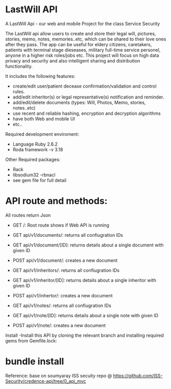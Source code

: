 # LastWill API

A LastWill Api - our web and mobile Project for the class Service Security

The LastWill api allow users to create and store their legal will, pictures, stories, memo, notes, memories..etc, which can be shared to their love ones after they pass. The app can be useful for eldery citizens, caretakers,  patients with terminal stage dieseases, military full-time service personel, anyone in a higher risk roles/jobs etc.  This project will focus on high data privacy and security and also intelligent sharing and distribution functionality.

It includes the following features:
  - create/edit user/patient decease confirmation/validation and control rules.
  - add/edit inheritor(s) or legal representative(s) notification and reminder.
  - add/edit/delete documents (types: Will, Photos, Memo, stories, notes..etc)
  - use recent and reliable hashing, encryption and decryption algorithms
  - have both Web and mobile UI
  - etc..

 Required development enviroment:
  - Language Ruby 2.6.2
  - Roda framework -v 3.18

 Other Required packages:
   - Rack
   - libsodium32 -rbnacl
   - see gem file for full detail

# API route and methods:

All routes return Json
- GET /: Root route shows if Web API is running
- GET api/v1/documents/: returns all confiugration IDs
- GET api/v1/document/[ID]: returns details about a single document with given ID
- POST api/v1/document/: creates a new document


- GET api/v1/inheritors/: returns all confiugration IDs
- GET api/v1/inheritor/[ID]: returns details about a single inheritor with given ID
- POST api/v1/inhertor/: creates a new document

- GET api/v1/notes/: returns all confiugration IDs
- GET api/v1/note/[ID]: returns details about a single note with given ID
- POST api/v1/note/: creates a new document

Install
-Install this API by cloning the relevant branch and installing required gems from Gemfile.lock:
 # bundle install


  Reference: base on soumyaray ISS secuity repo @ https://github.com/ISS-Security/credence-api/tree/0_api_mvc
  
